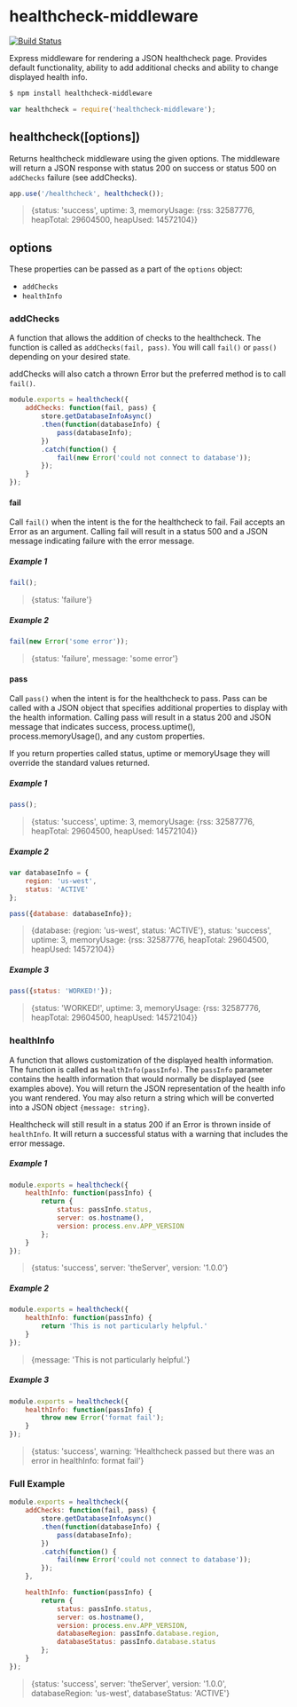 # healthcheck-middleware
[![Build Status](https://travis-ci.org/michaelgoin/healthcheck-middleware.svg?branch=master)](https://travis-ci.org/michaelgoin/healthcheck-middleware)

Express middleware for rendering a JSON healthcheck page. Provides default functionality, ability to add additional checks and ability to change displayed health info.

```bash
$ npm install healthcheck-middleware
```
```js
var healthcheck = require('healthcheck-middleware');
```
## healthcheck([options])
Returns healthcheck middleware using the given options. The middleware will return a JSON response with status 200 on success or status 500 on `addChecks` failure (see addChecks).

```js
app.use('/healthcheck', healthcheck());
```
> {status: 'success', uptime: 3, memoryUsage: {rss: 32587776, heapTotal: 29604500, heapUsed: 14572104}}

## options
These properties can be passed as a part of the `options` object:
* `addChecks`
* `healthInfo`

### addChecks
A function that allows the addition of checks to the healthcheck. The function is called as `addChecks(fail, pass)`. You will call `fail()` or `pass()` depending on your desired state.

addChecks will also catch a thrown Error but the preferred method is to call `fail()`.

```js
module.exports = healthcheck({
	addChecks: function(fail, pass) {
		store.getDatabaseInfoAsync()
		.then(function(databaseInfo) {
			pass(databaseInfo);
		})
		.catch(function() {
			fail(new Error('could not connect to database'));
		});
	}
});
```

#### fail
Call `fail()` when the intent is the for the healthcheck to fail. Fail accepts an Error as an argument. Calling fail will result in a status 500 and a JSON message indicating failure with the error message.

##### Example 1
```js
fail();
```
> {status: 'failure'}

##### Example 2
```js
fail(new Error('some error'));
```
> {status: 'failure', message: 'some error'}


#### pass
Call `pass()` when the intent is for the healthcheck to pass. Pass can be called with a JSON object that specifies additional properties to display with the health information. Calling pass will result in a status 200 and JSON message that indicates success, process.uptime(), process.memoryUsage(), and any custom properties.

If you return properties called status, uptime or memoryUsage they will override the standard values returned.

##### Example 1
```js
pass();
```
> {status: 'success', uptime: 3, memoryUsage: {rss: 32587776, heapTotal: 29604500, heapUsed: 14572104}}

##### Example 2
```js
var databaseInfo = {
	region: 'us-west',
	status: 'ACTIVE'
};

pass({database: databaseInfo});
```
> {database: {region: 'us-west', status: 'ACTIVE'}, status: 'success', uptime: 3, memoryUsage: {rss: 32587776, heapTotal: 29604500, heapUsed: 14572104}}

##### Example 3
```js
pass({status: 'WORKED!'});
```
> {status: 'WORKED!', uptime: 3, memoryUsage: {rss: 32587776, heapTotal: 29604500, heapUsed: 14572104}}

### healthInfo
A function that allows customization of the displayed health information. The function is called as `healthInfo(passInfo)`. The `passInfo` parameter contains the health information that would normally be displayed (see examples above). You will return the JSON representation of the health info you want rendered. You may also return a string which will be converted into a JSON object `{message: string}`.

Healthcheck will still result in a status 200 if an Error is thrown inside of `healthInfo`. It will return a successful status with a warning that includes the error message.

##### Example 1
```js
module.exports = healthcheck({
	healthInfo: function(passInfo) {
		return {
			status: passInfo.status,
			server: os.hostname(),
			version: process.env.APP_VERSION
		};
	}
});
```
> {status: 'success', server: 'theServer', version: '1.0.0'}

##### Example 2
```js
module.exports = healthcheck({
	healthInfo: function(passInfo) {
		return 'This is not particularly helpful.'
	}
});
```
> {message: 'This is not particularly helpful.'}

##### Example 3
```js
module.exports = healthcheck({
	healthInfo: function(passInfo) {
		throw new Error('format fail');
	}
});
```
> {status: 'success', warning: 'Healthcheck passed but there was an error in healthInfo: format fail'}

### Full Example
```js
module.exports = healthcheck({
	addChecks: function(fail, pass) {
		store.getDatabaseInfoAsync()
		.then(function(databaseInfo) {
			pass(databaseInfo);
		})
		.catch(function() {
			fail(new Error('could not connect to database'));
		});
	},

	healthInfo: function(passInfo) {
		return {
			status: passInfo.status,
			server: os.hostname(),
			version: process.env.APP_VERSION,
			databaseRegion: passInfo.database.region,
			databaseStatus: passInfo.database.status
		};
	}
});
```
> {status: 'success', server: 'theServer', version: '1.0.0', databaseRegion: 'us-west', databaseStatus: 'ACTIVE'}
